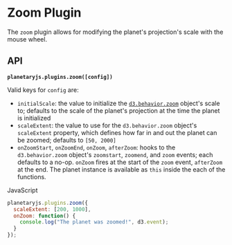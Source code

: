 Zoom Plugin
===========

The `zoom` plugin allows for modifying the planet's projection's scale with the mouse wheel.

API
---

**`planetaryjs.plugins.zoom([config])`**

Valid keys for `config` are:

* `initialScale`: the value to initialize the [`d3.behavior.zoom`](https://github.com/mbostock/d3/wiki/Zoom-Behavior) object's scale to; defaults to the scale of the planet's projection at the time the planet is initialized
* `scaleExtent`: the value to use for the `d3.behavior.zoom` object's `scaleExtent` property, which defines how far in and out the planet can be zoomed; defaults to `[50, 2000]`
* `onZoomStart`, `onZoomEnd`, `onZoom`, `afterZoom`: hooks to the `d3.behavior.zoom` object's `zoomstart`, `zoomend`, and `zoom` events; each defaults to a no-op. `onZoom` fires at the start of the `zoom` event, `afterZoom` at the end. The planet instance is available as `this` inside the each of the functions.

<div class='ui raise segment'>
<div class='ui red ribbon label'>JavaScript</div>

```javascript
planetaryjs.plugins.zoom({
  scaleExtent: [200, 1000],
  onZoom: function() {
    console.log("The planet was zoomed!", d3.event);
  }
});
```
</div>
